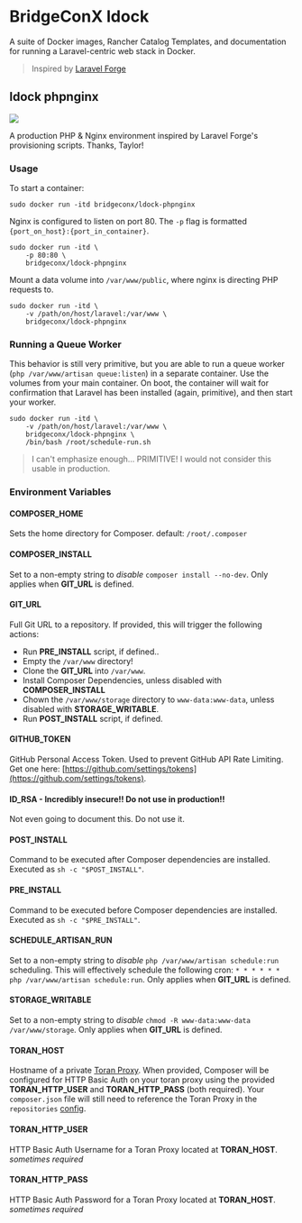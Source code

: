 # BridgeConX ldock

A suite of Docker images, Rancher Catalog Templates, and documentation for running a Laravel-centric web stack in Docker.

> Inspired by [Laravel Forge](https://forge.laravel.com)

## ldock phpnginx

![](http://dockeri.co/image/bridgeconx/ldock-phpnginx)

A production PHP & Nginx environment inspired by Laravel Forge's provisioning scripts. Thanks, Taylor!

### Usage

To start a container:

```
sudo docker run -itd bridgeconx/ldock-phpnginx
```

Nginx is configured to listen on port 80. The `-p` flag is formatted `{port_on_host}:{port_in_container}`.

```
sudo docker run -itd \
    -p 80:80 \
    bridgeconx/ldock-phpnginx
```

Mount a data volume into `/var/www/public`, where nginx is directing PHP requests to.

```
sudo docker run -itd \
    -v /path/on/host/laravel:/var/www \
    bridgeconx/ldock-phpnginx
```

### Running a Queue Worker

This behavior is still very primitive, but you are able to run a queue worker (`php /var/www/artisan queue:listen`) in a separate container. Use the volumes from your main container. On boot, the container will wait for confirmation that Laravel has been installed (again, primitive), and then start your worker.

```
sudo docker run -itd \
    -v /path/on/host/laravel:/var/www \
    bridgeconx/ldock-phpnginx \
    /bin/bash /root/schedule-run.sh
```

> I can't emphasize enough... PRIMITIVE! I would not consider this usable in production.

### Environment Variables

#### **COMPOSER_HOME**

Sets the home directory for Composer. default: `/root/.composer`

#### **COMPOSER_INSTALL**

Set to a non-empty string to *disable* `composer install --no-dev`. Only applies when **GIT_URL** is defined.

#### **GIT_URL**

Full Git URL to a repository. If provided, this will trigger the following actions:

- Run **PRE_INSTALL** script, if defined..
- Empty the `/var/www` directory!
- Clone the **GIT_URL** into `/var/www`.
- Install Composer Dependencies, unless disabled with **COMPOSER_INSTALL**
- Chown the `/var/www/storage` directory to `www-data:www-data`, unless disabled with **STORAGE_WRITABLE**.
- Run **POST_INSTALL** script, if defined.

#### **GITHUB_TOKEN**

GitHub Personal Access Token. Used to prevent GitHub API Rate Limiting. Get one here: [https://github.com/settings/tokens](https://github.com/settings/tokens).

#### **ID_RSA** - Incredibly insecure!! Do not use in production!!

Not even going to document this. Do not use it.

#### **POST_INSTALL**

Command to be executed after Composer dependencies are installed. Executed as `sh -c "$POST_INSTALL"`.

#### **PRE_INSTALL**

Command to be executed before Composer dependencies are installed. Executed as `sh -c "$PRE_INSTALL"`.

#### **SCHEDULE_ARTISAN_RUN**

Set to a non-empty string to *disable* `php /var/www/artisan schedule:run` scheduling. This will effectively schedule the following cron: `* * * * * * php /var/www/artisan schedule:run`. Only applies when **GIT_URL** is defined.

#### **STORAGE_WRITABLE**

Set to a non-empty string to *disable* `chmod -R www-data:www-data /var/www/storage`. Only applies when **GIT_URL** is defined.

#### **TORAN_HOST**

Hostname of a private [Toran Proxy](https://toranproxy.com/). When provided, Composer will be configured for HTTP Basic Auth on your toran proxy using the provided **TORAN_HTTP_USER** and **TORAN_HTTP_PASS** (both required). Your `composer.json` file will still need to reference the Toran Proxy in the `repositories` [config](https://getcomposer.org/doc/articles/handling-private-packages-with-satis.md#setup).

#### **TORAN_HTTP_USER**

HTTP Basic Auth Username for a Toran Proxy located at **TORAN_HOST**. *sometimes required*

#### **TORAN_HTTP_PASS**

HTTP Basic Auth Password for a Toran Proxy located at **TORAN_HOST**. *sometimes required*

